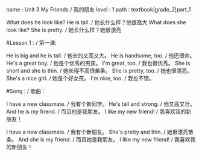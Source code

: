 name : Unit 3 My Friends / 我的朋友
level : 1
path : textbook|grade_2|part_1

What does he look like? He is tall. / 他长什么样？他很高大
What does she look like? She is pretty. / 她长什么样？她很漂亮

#Lesson 1 : / 第一课:

He is big and he is tall. / 他长的又高又大。
He is handsome, too. / 他还很帅。
He's a great boy. / 他是个优秀的男孩。
I'm great, too. / 我也很优秀。
She is short and she is thin. / 她长得不高很苗条。
She is pretty, too. / 她也很漂亮。
She's a nice girl. / 她是个好女孩。
I'm nice, too. / 我也不错。

#Song : / 歌曲：

I have a new classmate. / 我有个新同学。
He's tall and strong. / 他又高又壮。
And he is my friend. / 而且他是我朋友。
I like my new friend! / 我喜欢我的新朋友！

I have a new classmate. / 我有个新朋友。
She's pretty and thin. / 她很漂亮苗条。
And she is my friend. / 而且她是我朋友。
I like my new friend! / 我喜欢我的新朋友！
